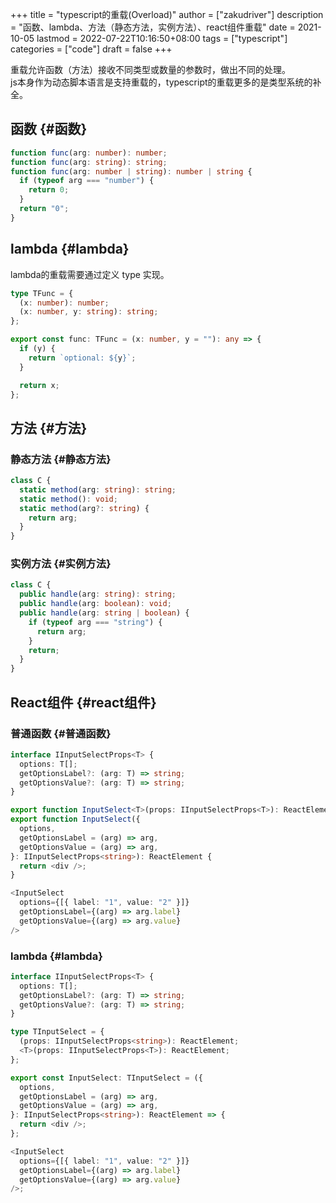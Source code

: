 +++
title = "typescript的重载(Overload)"
author = ["zakudriver"]
description = "函数、lambda、方法（静态方法，实例方法）、react组件重载"
date = 2021-10-05
lastmod = 2022-07-22T10:16:50+08:00
tags = ["typescript"]
categories = ["code"]
draft = false
+++

<div class="verse">

重载允许函数（方法）接收不同类型或数量的参数时，做出不同的处理。<br />
js本身作为动态脚本语言是支持重载的，typescript的重载更多的是类型系统的补全。<br />

</div>


## 函数 {#函数}

```typescript
function func(arg: number): number;
function func(arg: string): string;
function func(arg: number | string): number | string {
  if (typeof arg === "number") {
    return 0;
  }
  return "0";
}
```


## lambda {#lambda}

lambda的重载需要通过定义 type 实现。

```typescript
type TFunc = {
  (x: number): number;
  (x: number, y: string): string;
};

export const func: TFunc = (x: number, y = ""): any => {
  if (y) {
    return `optional: ${y}`;
  }

  return x;
};
```


## 方法 {#方法}


### 静态方法 {#静态方法}

```typescript
class C {
  static method(arg: string): string;
  static method(): void;
  static method(arg?: string) {
    return arg;
  }
}
```


### 实例方法 {#实例方法}

```typescript
class C {
  public handle(arg: string): string;
  public handle(arg: boolean): void;
  public handle(arg: string | boolean) {
    if (typeof arg === "string") {
      return arg;
    }
    return;
  }
}
```


## React组件 {#react组件}


### 普通函数 {#普通函数}

```typescript
interface IInputSelectProps<T> {
  options: T[];
  getOptionsLabel?: (arg: T) => string;
  getOptionsValue?: (arg: T) => string;
}

export function InputSelect<T>(props: IInputSelectProps<T>): ReactElement;
export function InputSelect({
  options,
  getOptionsLabel = (arg) => arg,
  getOptionsValue = (arg) => arg,
}: IInputSelectProps<string>): ReactElement {
  return <div />;
}

<InputSelect
  options={[{ label: "1", value: "2" }]}
  getOptionsLabel={(arg) => arg.label}
  getOptionsValue={(arg) => arg.value}
/>
```


### lambda {#lambda}

```typescript
interface IInputSelectProps<T> {
  options: T[];
  getOptionsLabel?: (arg: T) => string;
  getOptionsValue?: (arg: T) => string;
}

type TInputSelect = {
  (props: IInputSelectProps<string>): ReactElement;
  <T>(props: IInputSelectProps<T>): ReactElement;
};

export const InputSelect: TInputSelect = ({
  options,
  getOptionsLabel = (arg) => arg,
  getOptionsValue = (arg) => arg,
}: IInputSelectProps<string>): ReactElement => {
  return <div />;
};

<InputSelect
  options={[{ label: "1", value: "2" }]}
  getOptionsLabel={(arg) => arg.label}
  getOptionsValue={(arg) => arg.value}
/>;
```
